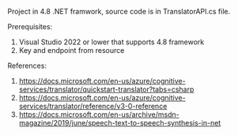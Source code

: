 Project in 4.8 .NET framwork, source code is in TranslatorAPI.cs file.

Prerequisites: 
1. Visual Studio 2022 or lower that supports 4.8 framework
2. Key and endpoint from resource 

References: 
1. https://docs.microsoft.com/en-us/azure/cognitive-services/translator/quickstart-translator?tabs=csharp
2. https://docs.microsoft.com/en-us/azure/cognitive-services/translator/reference/v3-0-reference
3. https://docs.microsoft.com/en-us/archive/msdn-magazine/2019/june/speech-text-to-speech-synthesis-in-net
